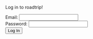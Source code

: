 Log in to roadtrip!

<form method="POST" action="/auth">
	Email: <input type="text" name="email" id="email" /><br />
	Password: <input type="password" name="password" id="password" /><br />
	<input type="submit" value="Log In" />
</form>